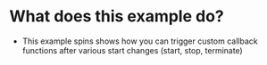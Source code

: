 # What does this example do?
- This example spins shows how you can trigger custom callback functions after various start changes (start, stop, terminate)


